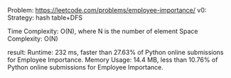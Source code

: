 Problem: https://leetcode.com/problems/employee-importance/
v0:
Strategy: hash table+DFS

Time Complexity: O(N), where  N is the number of element
Space Complexity: O(N)

result:
Runtime: 232 ms, faster than 27.63% of Python online submissions for Employee Importance.
Memory Usage: 14.4 MB, less than 10.76% of Python online submissions for Employee Importance.
